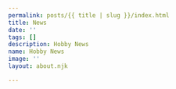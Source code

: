 ```yaml
---
permalink: posts/{{ title | slug }}/index.html
title: News
date: ''
tags: []
description: Hobby News
name: Hobby News
image: ''
layout: about.njk

---
```

